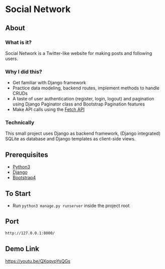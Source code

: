 # Social Network

## About

### What is it?

Social Network is a Twitter-like website for making posts and following users.

### Why I did this?

-   Get familiar with Django framework
-   Practice data modeling, backend routes, implement methods to handle CRUDs
-   A taste of user authentication (register, login, logout) and pagination using Django Paginator class and Bootstrap Pagination features
-   Make API calls using the [Fetch API](https://developer.mozilla.org/en-US/docs/Web/API/Fetch_API)

### Technically

This small project uses Django as backend framework, (Django integrated) SQLite as database and Django templates as client-side views.

## Prerequisites

-   [Python3](https://www.python.org/downloads/)
-   [Django](https://www.djangoproject.com/)
-   [Bootstrap4](https://getbootstrap.com/)

## To Start

-   Run `python3 manage.py runserver` inside the project root

## Port

```sh
http://127.0.0.1:8000/
```
## Demo Link
https://youtu.be/QXqqvpYsQGs
